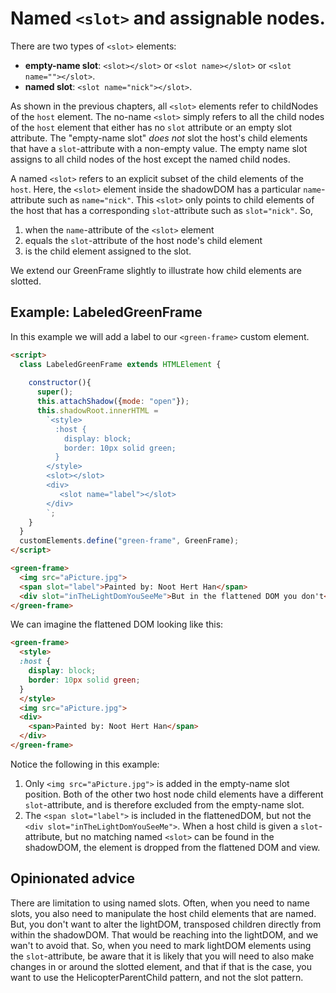 # Named `<slot>` and assignable nodes.

There are two types of `<slot>` elements: 
* **empty-name slot**: `<slot></slot>` or `<slot name></slot>` or `<slot name=""></slot>`.
* **named slot**: `<slot name="nick"></slot>`.

As shown in the previous chapters, 
all `<slot>` elements refer to childNodes of the `host` element.
The no-name `<slot>` simply refers to all the child nodes of the `host` element
that either has no `slot` attribute or an empty slot attribute.
The "empty-name slot" *does not* slot the host's child elements that have a `slot`-attribute
with a non-empty value. The empty name slot assigns to all child nodes of the host 
except the named child nodes.

A named `<slot>` refers to an explicit subset of the child elements of the `host`.
Here, the `<slot>` element inside the shadowDOM has a particular `name`-attribute such as `name="nick"`.
This `<slot>` only points to child elements of the host that has a corresponding 
`slot`-attribute such as `slot="nick"`.
So,
1) when the `name`-attribute of the `<slot>` element 
2) equals the `slot`-attribute of the host node's child element 
3) is the child element assigned to the slot.

We extend our GreenFrame slightly to illustrate how child elements are slotted.

## Example: LabeledGreenFrame
In this example we will add a label to our `<green-frame>` custom element.

```html
<script>
  class LabeledGreenFrame extends HTMLElement {       
    
    constructor(){
      super();
      this.attachShadow({mode: "open"});
      this.shadowRoot.innerHTML =             
        `<style>
          :host {
            display: block;                                  
            border: 10px solid green;
          }
        </style>
        <slot></slot>
        <div>
           <slot name="label"></slot>    
        </div>
        `;                      
    }
  }
  customElements.define("green-frame", GreenFrame);
</script>

<green-frame>
  <img src="aPicture.jpg">
  <span slot="label">Painted by: Noot Hert Han</span>
  <div slot="inTheLightDomYouSeeMe">But in the flattened DOM you don't</div>
</green-frame>
```

We can imagine the flattened DOM looking like this:
```html
<green-frame>
  <style>
  :host {
    display: block;                                  
    border: 10px solid green;
  }
  </style>
  <img src="aPicture.jpg">
  <div>
    <span>Painted by: Noot Hert Han</span>
  </div>
</green-frame>
```
Notice the following in this example:
1. Only `<img src="aPicture.jpg">` is added in the empty-name slot position.
Both of the other two host node child elements have a different `slot`-attribute, 
and is therefore excluded from the empty-name slot.
2. The `<span slot="label">` is included in the flattenedDOM, but 
not the `<div slot="inTheLightDomYouSeeMe">`. 
When a host child is given a `slot`-attribute, but 
no matching named `<slot>` can be found in the shadowDOM, 
the element is dropped from the flattened DOM and view.

## Opinionated advice
There are limitation to using named slots. 
Often, when you need to name slots, you also need to manipulate the host child elements 
that are named.
But, you don't want to alter the lightDOM, transposed children directly from within the shadowDOM.
That would be reaching into the lightDOM, and we wan't to avoid that.
So, when you need to mark lightDOM elements using the `slot`-attribute, 
be aware that it is likely that you will need to also make changes in or around the slotted element, 
and that if that is the case, you want to use the HelicopterParentChild pattern, and not the slot pattern.